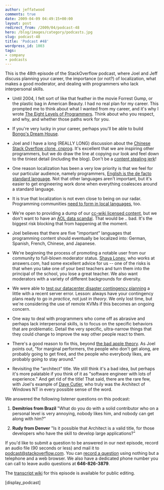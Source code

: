 ```yaml
---
author: jeffatwood
comments: true
date: 2009-04-09 04:49:15+00:00
layout: post
redirect_from: /2009/04/podcast-48
hero: /blog/images/category/podcasts.jpg
slug: podcast-48
title: 'Podcast #48'
wordpress_id: 1003
tags:
- company
- podcasts
---
```



This is the 48th episode of the StackOverflow podcast, where Joel and Jeff discuss planning your career, the importance (or not?) of localization, what makes a good moderator, and dealing with programmers who lack interpersonal skills.








  * Until 2004, I felt sort of like that feather in the movie Forrest Gump, or the plastic bag in American Beauty. I had no real plan for my career. This prompted me to think about what I wanted from my career, and it's why I wrote [The Eight Levels of Programmers](http://www.codinghorror.com/blog/archives/001250.html). Think about who you respect, and why, and whether those paths work for you.


  * If you're very lucky in your career, perhaps you'll be able to build [Bongo's Dream House](http://img23.imageshack.us/img23/3661/bongosdreamhouse.png).


  * Joel and I have a long (REALLY LONG) discussion about the [Chinese Stack Overflow clone, cnprog](http://translate.google.com/translate?hl=en&ie=UTF-8&sl=zh-CN&tl=en&u=http://blog.cnprog.com/2009/01/why-create-cnprog/). It's excellent that we are inspiring other programmers, but we do draw the line at copying our look and feel down to the tiniest detail (including the blog). Don't be a [content stealing jerk](http://www.kevinwilliampang.com/post/Content-Stealing-Jerks.aspx)!  



  * One reason localization has been a very low priority is that we feel for our particular audience, namely programmers, [English is the de facto standard language](http://www.codinghorror.com/blog/archives/001248.html). Not that other languages aren't important, but it's easier to get engineering work done when everything coalesces around a standard language.


  * It is true that localization is not even close to being on our radar. Programming communities [need to form in local languages](http://odwks.com/2009/03/mandarin-chinese-programmer-communites/), too.


  * We're open to providing a dump of our [cc-wiki licensed content](http://blog.stackoverflow.com/2008/05/now-licensed-under-creative-commons/), but we don't want to have an [AOL data scandal](http://en.wikipedia.org/wiki/AOL_search_data_scandal). That would be .. bad. It's the biggest risk blocking that from happening at the moment.


  * Joel believes that there are five "important" languages that programming content should eventually be localized into: German, Spanish, French, Chinese, and Japanese.


  * We're beginning the process of promoting a notable user from our community to full-blown moderator status. [Shaya Loney](http://www.shayaloney.com/), who works at answers.com, had some excellent advice for us -- one of the risks is that when you take one of your best teachers and turn them into the principal of the school, you lose a great teacher. We also want moderators with a variety of different backgrounds for diversity.


  * We were able to [test our datacenter disaster contingency planning](http://blog.stackoverflow.com/2009/03/tuesday-outage-its-raid-tastic/) a little with a recent server error. Lesson: always have your contingency plans ready to go in _practice_, not just in _theory_. We only lost time, but we're considering the use of remote KVMs if this becomes an ongoing concern.


  * One way to deal with programmers who come off as abrasive and perhaps lack interpersonal skills, is to focus on the specific behaviors that are problematic. Detail the very specific, ultra-narrow things that they could change to improve the way other people react to them.


  * There's a good reason to fix this, beyond [the bad apple theory](http://www.codinghorror.com/blog/archives/001227.html). As Joel points out, "for marginal performers, the people who don't get along, are probably going to get fired, and the people who everybody likes, are probably going to stay around."


  * Revisiting the "architect" title. We still think it's a bad idea, but perhaps it's more palatable if you think of it as "software engineer with lots of experience." And get rid of the title! That said, there are the rare few, with Joel's example of [Dave Cutler](http://en.wikipedia.org/wiki/Dave_Cutler), who truly was the Architect of Windows NT in every possible sense of the word.  





We answered the following listener questions on this podcast:






  1. **Demitrios from Brazil** "What do you do with a solid contributor who on a personal level is very annoying, nobody likes him, and nobody can get along with him?"


  2. **Rudy from Denver** "Is it possible that Architect is a valid title, for those developers who have the skill to develop large applications?"




If you'd like to submit a question to be answered in our next episode, record an audio file (90 seconds or less) and mail it to [podcast@stackoverflow.com](mailto:podcast@stackoverflow.com). You can [record a question](http://blog.stackoverflow.com/index.php/2008/05/recording-podcast-questions-using-your-telephone/) using nothing but a telephone and a web browser. We also have a dedicated phone number you can call to leave audio questions at **646-826-3879**.






The [transcript wiki](https://stackoverflow.fogbugz.com/default.asp?W29040) for this episode is available for public editing.






[display_podcast]




